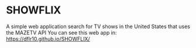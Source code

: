 # SHOWFLIX
A simple web application search for TV shows in the United States that uses the MAZETV API
You can see this web app in: https://dflr10.github.io/SHOWFLIX/
